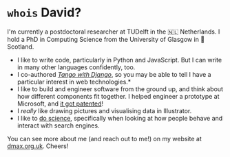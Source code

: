 # `whois` David?
I'm currently a postdoctoral researcher at TUDelft in the 🇳🇱 Netherlands. I hold a PhD in Computing Science from the University of Glasgow in 🏴󠁧󠁢󠁳󠁣󠁴󠁿 Scotland.

* I like to write code, particularly in Python and JavaScript. But I can write in many other languages confidently, too.
* I co-authored [*Tango with Django*](https://www.tangowithdjango.com), so you may be able to tell I have a particular interest in web technologies.*
* I like to build and engineer software from the ground up, and think about how different components fit together. I helped engineer a prototype at Microsoft, and [it got patented](https://patents.google.com/patent/US10102199B2/)!
* I *really* like drawing pictures and visualising data in Illustrator.
* I like to [do science](https://www.dmax.org.uk/thesis/), specifically when looking at how people behave and interact with search engines.

You can see more about me (and reach out to me!) on my website at [dmax.org.uk](https://www.dmax.org.uk). Cheers!